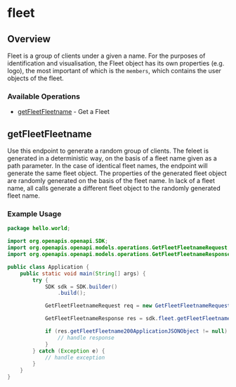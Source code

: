 # fleet

## Overview

Fleet is a group of clients under a given a name. For the purposes of identification and visualisation, the Fleet object has its own properties (e.g. logo), the most important of which is the `members`, which contains the user objects of the fleet.

### Available Operations

* [getFleetFleetname](#getfleetfleetname) - Get a Fleet

## getFleetFleetname

Use this endpoint to generate a random group of clients. The feleet is generated in a deterministic way, on the basis of a fleet name given as a path parameter.
In the case of identical fleet names, the endpoint will generate the same fleet object. The properties of the generated fleet object are randomly generated on the basis of the fleet name.
In lack of a fleet name, all calls generate a different fleet object to the randomly generated fleet name.

### Example Usage

```java
package hello.world;

import org.openapis.openapi.SDK;
import org.openapis.openapi.models.operations.GetFleetFleetnameRequest;
import org.openapis.openapi.models.operations.GetFleetFleetnameResponse;

public class Application {
    public static void main(String[] args) {
        try {
            SDK sdk = SDK.builder()
                .build();

            GetFleetFleetnameRequest req = new GetFleetFleetnameRequest("quo");            

            GetFleetFleetnameResponse res = sdk.fleet.getFleetFleetname(req);

            if (res.getFleetFleetname200ApplicationJSONObject != null) {
                // handle response
            }
        } catch (Exception e) {
            // handle exception
        }
    }
}
```
